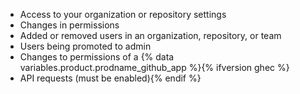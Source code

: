 - Access to your organization or repository settings
- Changes in permissions
- Added or removed users in an organization, repository, or team
- Users being promoted to admin
- Changes to permissions of a {% data variables.product.prodname_github_app %}{% ifversion ghec %}
- API requests (must be enabled){% endif %}
